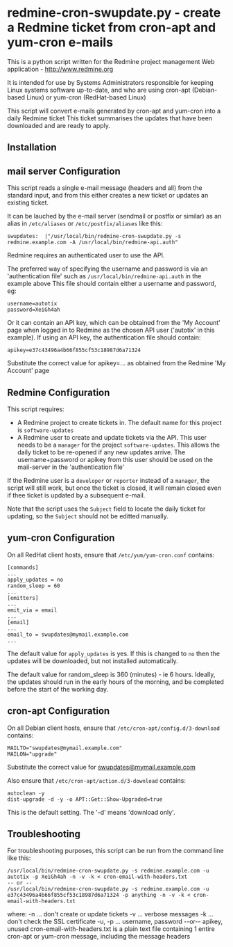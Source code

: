 redmine-cron-swupdate.py - create a Redmine ticket from cron-apt and yum-cron e-mails
=====================================================================================

This is a python script written for the Redmine project management Web application - http://www.redmine.org

It is intended for use by Systems Administrators responsible for keeping Linux systems software up-to-date, and who are using cron-apt (Debian-based Linux) or yum-cron (RedHat-based Linux)

This script will convert e-mails generated by cron-apt and yum-cron into a daily Redmine ticket
This ticket summarises the updates that have been downloaded and are ready to apply.

Installation
------------

mail server Configuration
-------------------------
This script reads a single e-mail message (headers and all) from the standard input, and from this either creates a new ticket or updates an existing ticket.

It can be lauched by the e-mail server (sendmail or postfix or similar) as an alias in `/etc/aliases` or `/etc/postfix/aliases` like this:

```
swupdates:	|"/usr/local/bin/redmine-cron-swupdate.py -s redmine.example.com -A /usr/local/bin/redmine-api.auth"
```

Redmine requires an authenticated user to use the API.

The preferred way of specifying the username and password is via an 'authentication file' such as `/usr/local/bin/redmine-api.auth` in the example above
This file should contain either a username and password, eg:
```
username=autotix
password=XeiGh4ah
```
Or it can contain an API key, which can be obtained from the 'My Account' page when logged in to Redmine as the chosen API user ('autotix' in this example).
If using an API key, the authentication file should contain:
```
apikey=e37c43496a4b66f855cf53c18987d6a71324
```
Substitute the correct value for apikey=... as obtained from the Redmine 'My Account' page

Redmine Configuration
---------------------
This script requires:
* A Redmine project to create tickets in.
The default name for this project is `software-updates`
* A Redmine user to create and update tickets via the API.
This user needs to be a `manager` for the project `software-updates`.
This allows the daily ticket to be re-opened if any new updates arrive.
The username+password or apikey from this user should be used on the mail-server in the 'authentication file'

If the Redmine user is a `developer` or `reporter` instead of a `manager`, the script will still work, but once the ticket is closed, it will remain closed even if thee ticket is updated by a subsequent e-mail.

Note that the script uses the `Subject` field to locate the daily ticket for updating, so the `Subject` should not be editted manually.

yum-cron Configuration
----------------------
On all RedHat client hosts, ensure that `/etc/yum/yum-cron.conf` contains:
```
[commands]
...
apply_updates = no
random_sleep = 60
...
[emitters]
...
emit_via = email
...
[email]
...
email_to = swupdates@mymail.example.com
...
```
The default value for `apply_updates` is yes. If this is changed to `no` then the updates will be downloaded, but not installed automatically.

The default value for random_sleep is 360 (minutes) - ie 6 hours.
Ideally, the updates should run in the early hours of the morning, and be completed before the start of the working day.

cron-apt Configuration
----------------------
On all Debian client hosts, ensure that `/etc/cron-apt/config.d/3-download` contains:
```
MAILTO="swupdates@mymail.example.com"
MAILON="upgrade"
```
Substitute the correct value for swupdates@mymail.example.com

Also ensure that `/etc/cron-apt/action.d/3-download` contains:
```
autoclean -y
dist-upgrade -d -y -o APT::Get::Show-Upgraded=true
```
This is the default setting. The '-d' means 'download only'.

Troubleshooting
---------------
For troubleshooting purposes, this script can be run from the command line like this:
```
/usr/local/bin/redmine-cron-swupdate.py -s redmine.example.com -u autotix -p XeiGh4ah -n -v -k < cron-email-with-headers.txt
-- or --
/usr/local/bin/redmine-cron-swupdate.py -s redmine.example.com -u e37c43496a4b66f855cf53c18987d6a71324 -p anything -n -v -k < cron-email-with-headers.txt
```
where:
  -n ... don't create or update tickets
  -v ... verbose messages
  -k ... don't check the SSL certificate
  -u, -p ... username, password --or-- apikey, unused
  cron-email-with-headers.txt is a plain text file containing 1 entire cron-apt or yum-cron message, including the message headers
